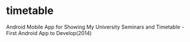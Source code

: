 # timetable
Android Mobile App for Showing My University Seminars and Timetable -  First Android App to Develop(2014)
